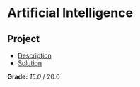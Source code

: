 # Artificial Intelligence

## Project

-   [Description](Project/Enunciado.pdf)
-   [Solution](Project/Project.py)

**Grade:** _15.0_ / 20.0
